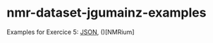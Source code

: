 # nmr-dataset-jgumainz-examples

Examples for Exercice 5: [JSON](./exercise5_examples.json), ()[NMRium]